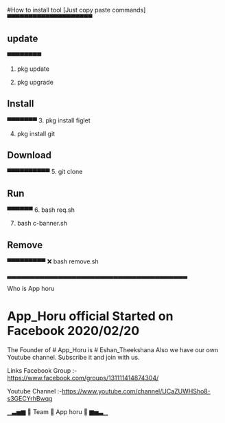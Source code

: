 
#How to install tool
[Just copy paste commands]
▀▀▀▀▀▀▀▀▀▀▀▀▀▀▀▀▀▀▀▀
## update
▀▀▀▀▀▀▀▀
1. pkg update

2. pkg upgrade

## Install
▀▀▀▀▀▀▀
3. pkg install figlet

4. pkg install git

## Download
▀▀▀▀▀▀▀▀▀▀
5. git clone 

## Run
▀▀▀▀▀▀
6. bash req.sh

7. bash c-banner.sh

## Remove
▀▀▀▀▀▀▀▀▀
❌ bash remove.sh

▃▃▃▃▃▃▃▃▃▃▃▃▃▃▃▃▃▃▃▃▃▃▃▃▃▃▃▃▃▃▃▃▃▃▃▃▃▃▃

Who is App horu

# App_Horu official Started on Facebook 2020/02/20
The Founder of # App_Horu is # Eshan_Theekshana
Also we have our own Youtube channel. Subscribe it and join with us.

Links
Facebook Group
:-https://www.facebook.com/groups/131111414874304/

Youtube Channel
:-https://www.youtube.com/channel/UCaZUWHSho8-s3GECYrhBwqg

▁▃▅▆ 🔰 Team 🔰 App horu 🔰 ▆▅▃▁